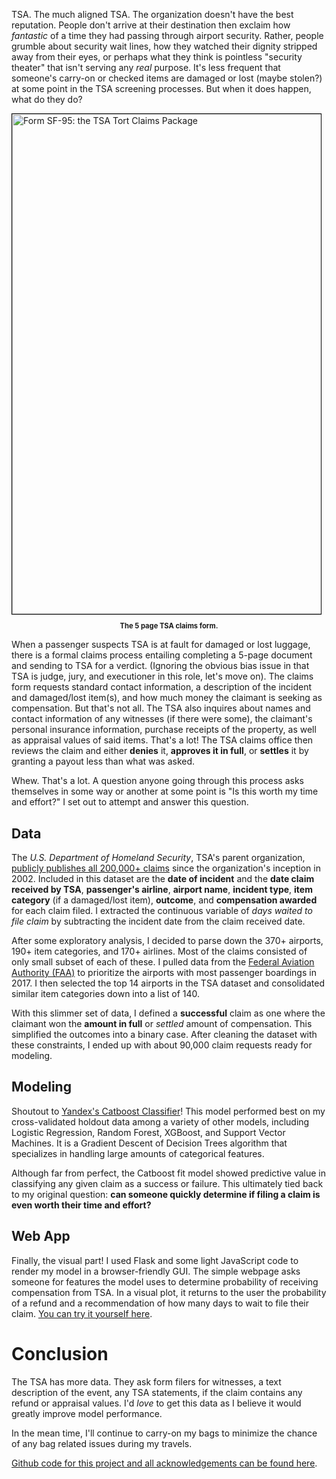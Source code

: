TSA. The much aligned TSA. The organization doesn't have the best reputation. People don't arrive at their destination then exclaim how *fantastic* of a time they had passing through airport security. Rather, people grumble about security wait lines, how they watched their dignity stripped away from their eyes, or perhaps what they think is pointless "security theater" that isn't serving any *real* purpose. It's less frequent that someone's carry-on or checked items are damaged or lost (maybe stolen?) at some point in the TSA screening processes. But when it does happen, what do they do?

<img src="/static/blog/images/006-tsa-claims/tsa-claims-form.png" class="img-fluid" alt="Form SF-95: the TSA Tort Claims Package" title="Receipts? Appraisal values? Insurance information? That's a lot to ask for." style="width:800px; max-width:98%; border:1px solid black;">
<p style="text-align: center;font-size:80%"><b>The 5 page TSA claims form.</b></p>

When a passenger suspects TSA is at fault for damaged or lost luggage, there is a formal claims process entailing completing a 5-page document and sending to TSA for a verdict. (Ignoring the obvious bias issue in that TSA is judge, jury, and executioner in this role, let's move on). The claims form requests standard contact information, a description of the incident and damaged/lost item(s), and how much money the claimant is seeking as compensation. But that's not all. The TSA also inquires about names and contact information of any witnesses (if there were some), the claimant's personal insurance information, purchase receipts of the property, as well as appraisal values of said items. That's a lot!  The TSA claims office then reviews the claim and either **denies** it, **approves it in full**, or **settles** it by granting a payout less than what was asked.

Whew. That's a lot. A question anyone going through this process asks themselves in some way or another at some point is "Is this worth my time and effort?" I set out to attempt and answer this question.

## Data

The *U.S. Department of Homeland Security*, TSA's parent organization, [publicly publishes all 200,000+ claims](https://www.dhs.gov/tsa-claims-data) since the organization's inception in 2002. Included in this dataset are the **date of incident** and the **date claim received by TSA**, **passenger's airline**, **airport name**, **incident type**, **item category** (if a damaged/lost item), **outcome**, and **compensation awarded** for each claim filed. I extracted the continuous variable of *days waited to file claim* by subtracting the incident date from the claim received date.

After some exploratory analysis, I decided to parse down the 370+ airports, 190+ item categories, and 170+ airlines. Most of the claims consisted of only small subset of each of these. I pulled data from the [Federal Aviation Authority (FAA)](https://www.faa.gov/airports/planning_capacity/passenger_allcargo_stats/passenger/) to prioritize the airports with most passenger boardings in 2017. I then selected the top 14 airports in the TSA dataset and consolidated similar item categories down into a list of 140.

With this slimmer set of data, I defined a **successful** claim as one where the claimant won the **amount in full** or *settled* amount of compensation. This simplified the outcomes into a binary case. After cleaning the dataset with these constraints, I ended up with about 90,000 claim requests ready for modeling.

## Modeling

Shoutout to [Yandex's Catboost Classifier](https://tech.yandex.com/catboost/)! This model performed best on my cross-validated holdout data among a variety of other models, including Logistic Regression, Random Forest, XGBoost, and Support Vector Machines. It is a Gradient Descent of Decision Trees algorithm that specializes in handling large amounts of categorical features.

Although far from perfect, the Catboost fit model showed predictive value in classifying any given claim as a success or failure. This ultimately tied back to my original question: **can someone quickly determine if filing a claim is even worth their time and effort?**

## Web App

Finally, the visual part! I used Flask and some light JavaScript code to render my model in a browser-friendly GUI. The simple webpage asks someone for features the model uses to determine probability of receiving compensation from TSA. In a visual plot, it returns to the user the probability of a refund and a recommendation of how many days to wait to file their claim. [You can try it yourself here](https://spencertollefson.com/tsa-claim-outcome-prediction).

# Conclusion

The TSA has more data. They ask form filers for witnesses, a text description of the event, any TSA statements, if the claim contains any refund or appraisal values. I'd *love* to get this data as I believe it would greatly improve model performance.

In the mean time, I'll continue to carry-on my bags to minimize the chance of any bag related issues during my travels.

[Github code for this project and all acknowledgements can be found here](https://www.github.com/spencertollefson/tsa_claims).